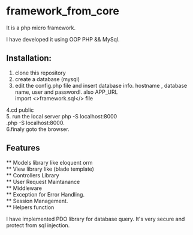 # framework_from_core
It is a php micro framework.

I have developed it using OOP PHP && MySql.

 
 ## Installation:
 
 1. clone this repository
 2. create a database (mysql)
 3. edit the config.php file and insert database info. 
    hostname , database name, user and passwordl. also APP_URL<br>
  import <>framework.sql</> file
    
  4.cd public<br>
  5. run the local server php -S localhost:8000<br>
      .php -S localhost:8000.<br>
  6.finaly goto the browser.<br>
    
  ## Features 
  
  ** Models library like eloquent orm<br>
  ** View library like (blade template)<br>
  ** Controllers Library<br>
  ** User Request Maintanance<br>
  ** Middleware<br>
  ** Exception for Error Handling.<br>
  ** Session Management.<br>
  ** Helpers function<br>
  
  
  I have implemented PDO library for database query. It's very secure and protect from sql injection.
  
